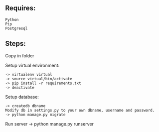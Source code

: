 
## Requires: 
	
	Python
	Pip
	Postgresql
	
## Steps:
	
Copy in folder

Setup virtual environment:
	
	-> virtualenv virtual
	-> source virtual/bin/activate
	-> pip install -r requirements.txt
	-> deactivate
	
Setup database:

	-> createdb dbname
	Modify db in settings.py to your own dbname, username and password.
	-> python manage.py migrate
	
Run server
	-> python manage.py runserver
